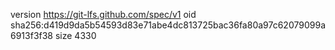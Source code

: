 version https://git-lfs.github.com/spec/v1
oid sha256:d419d9da5b54593d83e71abe4dc813725bac36fa80a97c62079099a6913f3f38
size 4330
